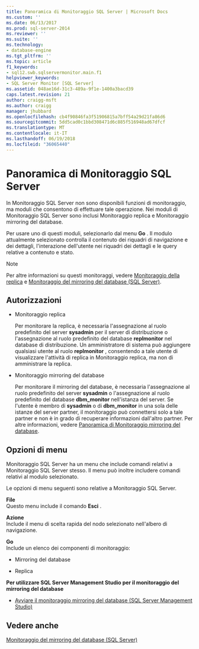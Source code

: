 ```yaml
---
title: Panoramica di Monitoraggio SQL Server | Microsoft Docs
ms.custom: ''
ms.date: 06/13/2017
ms.prod: sql-server-2014
ms.reviewer: ''
ms.suite: ''
ms.technology:
- database-engine
ms.tgt_pltfrm: ''
ms.topic: article
f1_keywords:
- sql12.swb.sqlservermonitor.main.f1
helpviewer_keywords:
- SQL Server Monitor [SQL Server]
ms.assetid: 048ae16d-31c3-489a-9f1e-1400a3bacd39
caps.latest.revision: 21
author: craigg-msft
ms.author: craigg
manager: jhubbard
ms.openlocfilehash: cb4f90846fa3f51906815a7bff54a29d21fa86d6
ms.sourcegitcommit: 5dd5cad0c1bbd308471d6c885f516948ad67dfcf
ms.translationtype: MT
ms.contentlocale: it-IT
ms.lasthandoff: 06/19/2018
ms.locfileid: "36065440"
---
```

# <a name="sql-server-monitor-overview"></a>Panoramica di Monitoraggio SQL Server
  In Monitoraggio SQL Server non sono disponibili funzioni di monitoraggio, ma moduli che consentono di effettuare tale operazione. Nei moduli di Monitoraggio SQL Server sono inclusi Monitoraggio replica e Monitoraggio mirroring del database.  
  
 Per usare uno di questi moduli, selezionarlo dal menu **Go** . Il modulo attualmente selezionato controlla il contenuto dei riquadri di navigazione e dei dettagli, l'interazione dell'utente nei riquadri dei dettagli e le query relative a contenuto e stato.  
  
> [!NOTE]  
>  Per altre informazioni su questi monitoraggi, vedere [Monitoraggio della replica](../../relational-databases/replication/monitoring-replication.md) e [Monitoraggio del mirroring del database &#40;SQL Server&#41;](../database-mirroring/database-mirroring-sql-server.md).  
  
## <a name="permissions"></a>Autorizzazioni  
  
-   Monitoraggio replica  
  
     Per monitorare la replica, è necessaria l'assegnazione al ruolo predefinito del server **sysadmin** per il server di distribuzione o l'assegnazione al ruolo predefinito del database **replmonitor** nel database di distribuzione. Un amministratore di sistema può aggiungere qualsiasi utente al ruolo **replmonitor** , consentendo a tale utente di visualizzare l'attività di replica in Monitoraggio replica, ma non di amministrare la replica.  
  
-   Monitoraggio mirroring del database  
  
     Per monitorare il mirroring del database, è necessaria l'assegnazione al ruolo predefinito del server **sysadmin** o l'assegnazione al ruolo predefinito del database **dbm_monitor** nell'istanza del server. Se l'utente è membro di **sysadmin** o di **dbm_monitor** in una sola delle istanze del server partner, il monitoraggio può connettersi solo a tale partner e non è in grado di recuperare informazioni dall'altro partner. Per altre informazioni, vedere [Panoramica di Monitoraggio mirroring del database](../database-mirroring/database-mirroring-monitor-overview.md).  
  
## <a name="menu-options"></a>Opzioni di menu  
 Monitoraggio SQL Server ha un menu che include comandi relativi a Monitoraggio SQL Server stesso. Il menu può inoltre includere comandi relativi al modulo selezionato.  
  
 Le opzioni di menu seguenti sono relative a Monitoraggio SQL Server.  
  
 **File**  
 Questo menu include il comando **Esci** .  
  
 **Azione**  
 Include il menu di scelta rapida del nodo selezionato nell'albero di navigazione.  
  
 **Go**  
 Include un elenco dei componenti di monitoraggio:  
  
-   Mirroring del database  
  
-   Replica  
  
 **Per utilizzare SQL Server Management Studio per il monitoraggio del mirroring del database**  
  
-   [Avviare il monitoraggio mirroring del database &#40;SQL Server Management Studio&#41;](../database-mirroring/start-database-mirroring-monitor-sql-server-management-studio.md)  
  
## <a name="see-also"></a>Vedere anche  
 [Monitoraggio del mirroring del database &#40;SQL Server&#41;](../database-mirroring/database-mirroring-sql-server.md)  
  
  